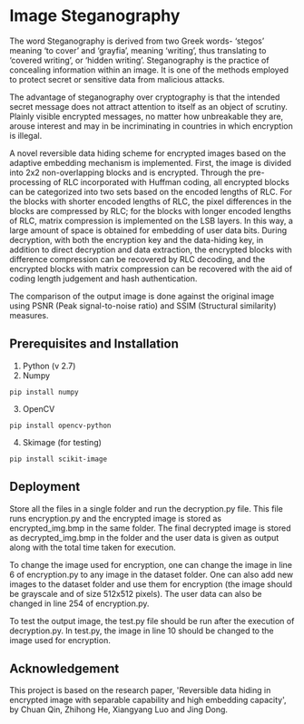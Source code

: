 # Image Steganography
The word Steganography is derived from two Greek words- ‘stegos’ meaning ‘to cover’ and ‘grayfia’, meaning ‘writing’, thus translating to ‘covered writing’, or ‘hidden writing’.
Steganography is the practice of concealing information within an image.
It is one of the methods employed to protect secret or sensitive data from malicious attacks.

The advantage of steganography over cryptography is that the intended secret message does not attract attention to itself as an object of scrutiny. Plainly visible encrypted messages, no matter how unbreakable they are, arouse interest and may in be incriminating in countries in which encryption is illegal.

A novel reversible data hiding scheme for encrypted images based on the adaptive embedding mechanism is implemented. 
First, the image is divided into 2x2 non-overlapping blocks and is encrypted. Through the pre-processing of RLC incorporated with Huffman coding, all encrypted blocks can be categorized into two sets based on the encoded lengths of RLC. For the blocks with shorter encoded lengths of RLC, the pixel differences in the blocks are compressed by RLC; for the blocks with longer encoded lengths of RLC, matrix compression is implemented on the LSB layers. In this way, a large amount of space is obtained for embedding of user data bits. During decryption, with both the encryption key and the data-hiding key, in addition to direct decryption and data extraction, the encrypted blocks with difference compression can be recovered by RLC decoding, and the encrypted blocks with matrix compression can be recovered with the aid of coding length judgement and hash authentication.

The comparison of the output image is done against the original image using PSNR (Peak signal-to-noise ratio) and SSIM (Structural similarity) measures.

## Prerequisites and Installation
1. Python (v 2.7)
2. Numpy
```
pip install numpy
```
3. OpenCV
```
pip install opencv-python
```
4. Skimage (for testing)
```
pip install scikit-image
```

## Deployment
Store all the files in a single folder and run the decryption.py file. This file runs encryption.py and the encrypted image is stored as encrypted_img.bmp in the same folder. The final decrypted image is stored as decrypted_img.bmp in the folder and the user data is given as output along with the total time taken for execution. 

To change the image used for encryption, one can change the image in line 6 of encryption.py to any image in the dataset folder. One can also add new images to the dataset folder and use them for encryption (the image should be grayscale and of size 512x512 pixels). The user data can also be changed in line 254 of encryption.py.

To test the output image, the test.py file should be run after the execution of decryption.py. In test.py, the image in line 10 should be changed to the image used for encryption.

## Acknowledgement
This project is based on the research paper, 'Reversible data hiding in encrypted image with separable capability and high embedding capacity', by Chuan Qin, Zhihong He, Xiangyang Luo and Jing Dong.
